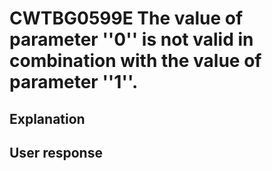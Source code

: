 # CWTBG0599E The value of parameter ''0'' is not valid in combination with the value of parameter ''1''.

## Explanation

## User response